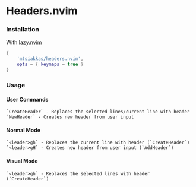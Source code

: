 <h1> Headers.nvim </h1>

### Installation

With [lazy.nvim](https://github.com/folke/lazy.nvim)
```lua
{
    'mtsiakkas/headers.nvim',
    opts = { keymaps = true }
}

```

### Usage
#### User Commands
```help
`CreateHeader` - Replaces the selected lines/current line with header
`NewHeader` - Creates new header from user input
```

#### Normal Mode
```help
`<leader>gh` - Replaces the current line with header (`CreateHeader`)
`<leader>gH` - Creates new header from user input (`AddHeader`)
```

#### Visual Mode
```help
`<leader>gh` - Replaces the selected lines with header (`CreateHeader`)
```
